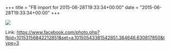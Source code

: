 +++
title = "FB import for 2015-06-28T19:33:34+00:00"
date = "2015-06-28T19:33:34+00:00"
+++

<img src="https://scontent.xx.fbcdn.net/v/t1.0-0/s130x130/11062088_10153156842212851_2641786429896167441_n.jpg?oh=6833298135b53530e9c47561ee67f5c5&oe=5956ED49" />


Link: https://www.facebook.com/photo.php?fbid=10153156842212851&set=a.10150543381542851.384646.630817850&type=3
